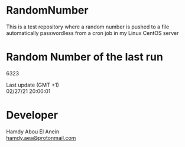 # RandomNumber    
This is a test repository where a random number is pushed to a file automatically passwordless from a cron job in my Linux CentOS server    
# Random Number of the last run   
6323
      
Last update (GMT +1)    
02/27/21 20:00:01
# Developer    
Hamdy Abou El Anein   
hamdy.aea@protonmail.com
